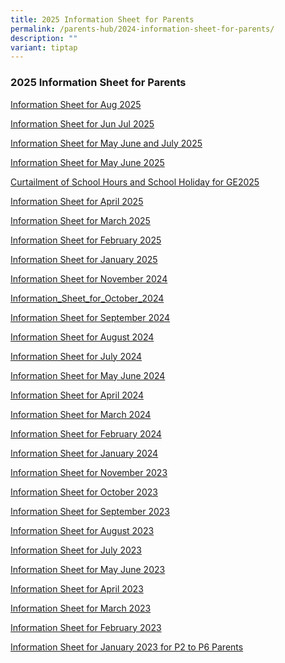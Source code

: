 ```yaml
---
title: 2025 Information Sheet for Parents
permalink: /parents-hub/2024-information-sheet-for-parents/
description: ""
variant: tiptap
---
```

<h3><strong>2025 Information Sheet for Parents</strong></h3>
<p><a href="/files/Information_Sheet_for_August_2025.pdf" rel="noopener nofollow" target="_blank">Information Sheet for Aug 2025</a>
</p>
<p><a href="/files/006_Information_Sheet_for_June_July_2025.pdf" rel="noopener nofollow" target="_blank">Information Sheet for Jun Jul 2025</a>
</p>
<p><a href="/files/006_Information_Sheet_for_May_June_July_2025.pdf" rel="noopener nofollow" target="_blank">Information Sheet for May June and July 2025</a>
</p>
<p><a href="/files/Information_Sheet_for_May_June_2025.pdf" rel="noopener nofollow" target="_blank">Information Sheet for May June 2025</a>
</p>
<p><a href="/files/Curtailment_of_School_Hours_and_School_Holiday_for_GE2025.pdf" rel="noopener nofollow" target="_blank">Curtailment of School Hours and School Holiday for GE2025</a>
</p>
<p><a href="/files/Information_Sheet_for_April_2025.pdf" rel="noopener nofollow" target="_blank">Information Sheet for April 2025</a>
</p>
<p><a href="/files/003_Information_Sheet_for_March_2025.pdf" rel="noopener nofollow" target="_blank">Information Sheet for March 2025</a>
</p>
<p><a href="/files/Parents' Hub/2025 Information Sheets/002_Information_Sheet_for_February_2025.pdf" rel="noopener nofollow" target="_blank">Information Sheet for February 2025</a>
</p>
<p><a href="/files/Parents' Hub/2025 Information Sheets/001_Information_Sheet_for_January_2025.pdf" rel="noopener nofollow" target="_blank">Information Sheet for January 2025</a>
</p>
<p><a href="/files/Information_Sheet_for_November_2024.pdf" rel="noopener nofollow" target="_blank">Information Sheet for November 2024</a>
</p>
<p><a href="/files/Information_Sheet_for_October_2024.pdf" rel="noopener nofollow" target="_blank">Information_Sheet_for_October_2024</a>
</p>
<p><a href="/files/Information_Sheet_for_September_2024.pdf" rel="noopener nofollow" target="_blank">Information Sheet for September 2024</a>
</p>
<p><a href="/files/Information_Sheet_for_August_2024.pdf" rel="noopener noreferrer nofollow" target="_blank">Information Sheet for August 2024</a>
</p>
<p><a href="/files/Information_Sheet_for_July_2024.pdf" rel="noopener noreferrer nofollow" target="_blank">Information Sheet for July 2024</a>
</p>
<p><a href="/files/Information_Sheet_for_May_June_2024.pdf" rel="noopener noreferrer nofollow" target="_blank">Information Sheet for May June 2024</a>
</p>
<p><a href="/files/Parents'%20Hub/2023%20information%20sheets/Information_Sheet_for_April_2024.pdf" rel="noopener noreferrer nofollow" target="_blank">Information Sheet for April 2024</a>
</p>
<p><a href="/files/Parents'%20Hub/2023%20information%20sheets/Information_Sheet_for_March_2024_v2.pdf" rel="noopener noreferrer nofollow" target="_blank">Information Sheet for March 2024</a>
</p>
<p><a href="/files/Parents'%20Hub/2023%20information%20sheets/Information_Sheet_for_February_2024.pdf" rel="noopener noreferrer nofollow" target="_blank">Information Sheet for February 2024</a>
</p>
<p><a href="/files/Parents'%20Hub/2023%20information%20sheets/Information_Sheet_for_January_2024.pdf" rel="noopener noreferrer nofollow" target="_blank">Information Sheet for January 2024</a>
</p>
<p><a href="/files/Parents'%20Hub/2023%20information%20sheets/information%20sheet%20for%20november%202023.pdf" rel="noopener noreferrer nofollow" target="_blank">Information Sheet for November 2023</a>
</p>
<p><a href="/files/Parents'%20Hub/2023%20information%20sheets/information%20sheet%20for%20october%202023.pdf" rel="noopener noreferrer nofollow" target="_blank">Information Sheet for October 2023</a>
</p>
<p><a href="/files/Parents'%20Hub/2023%20information%20sheets/information%20sheet%20for%20september%202023.pdf" rel="noopener noreferrer nofollow" target="_blank">Information Sheet for September 2023</a>
</p>
<p><a href="/files/Parents'%20Hub/2023%20information%20sheets/information%20sheet%20for%20august%202023.pdf" rel="noopener noreferrer nofollow" target="_blank">Information Sheet for August 2023</a>
</p>
<p><a href="/files/Parents'%20Hub/2023%20information%20sheets/information%20sheet%20for%20july%202023.pdf" rel="noopener noreferrer nofollow" target="_blank">Information Sheet for July 2023</a>
</p>
<p><a href="/files/Parents'%20Hub/2023%20information%20sheets/information%20sheet%20for%20may%20june%202023.pdf" rel="noopener noreferrer nofollow" target="_blank">Information Sheet for May June 2023</a>
</p>
<p><a href="/files/Parents'%20Hub/2023%20information%20sheets/Information%20Sheet%20for%20April%202023.pdf" rel="noopener noreferrer nofollow" target="_blank">Information Sheet for April 2023</a>
</p>
<p><a href="/files/Parents'%20Hub/2023%20information%20sheets/Information%20Sheet%20for%20March%202023.pdf" rel="noopener noreferrer nofollow" target="_blank">Information Sheet for March 2023</a>
</p>
<p><a href="/files/Parents'%20Hub/2023%20information%20sheets/Information%20Sheet%20for%20February%202023.pdf" rel="noopener noreferrer nofollow" target="_blank">Information Sheet for February 2023</a>
</p>
<p><a href="/files/Parents'%20Hub/2023%20information%20sheets/Information%20Sheet%20for%20January%202023%20for%20P2%20to%20P6.pdf" rel="noopener noreferrer nofollow" target="_blank">Information Sheet for January 2023 for P2 to P6 Parents</a>
</p>